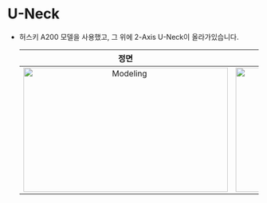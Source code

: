 # U-Neck
- 허스키 A200 모델을 사용했고, 그 위에 2-Axis U-Neck이 올라가있습니다.

  | 정면 | 대각선 |
  |:---:|:---:|
  | <img src="https://github.com/user-attachments/assets/9588c704-c9dd-48dd-9241-8c0f231d0136" width="410px" height="250px" alt="Modeling"> | <img src="https://github.com/user-attachments/assets/075c1bdb-c807-445f-8740-c24a727ef39c" width="410px" height="250px" alt="Modeling"> |
